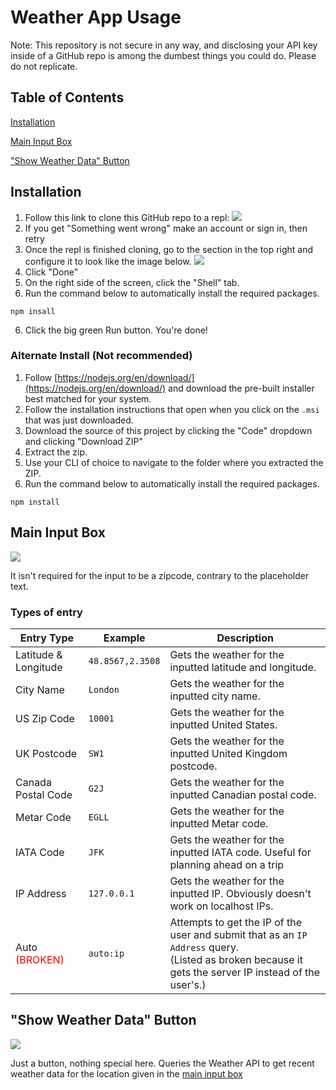 Weather App Usage
=================

Note: This repository is not secure in any way, and disclosing your API key inside of a GitHub repo is among the dumbest things you could do. Please do not replicate.

Table of Contents
-----------------
[Installation](#installation)

[Main Input Box](#main-input-box)

["Show Weather Data" Button](#show-weather-data-button)


Installation
------------

1. Follow this link to clone this GitHub repo to a repl: [![](https://replit.com/badge/github/zeplulw/weather-app-final)](https://replit.com/github/zeplulw/weather-app-final)
2. If you get "Something went wrong" make an account or sign in, then retry
3. Once the repl is finished cloning, go to the section in the top right and configure it to look like the image below.
![](https://i.ibb.co/MDh91S3/image.png)
3. Click "Done"
4. On the right side of the screen, click the "Shell" tab.
5. Run the command below to automatically install the required packages.

```
npm insall
```

6. Click the big green Run button. You're done!


### Alternate Install (Not recommended)

1. Follow [https://nodejs.org/en/download/](https://nodejs.org/en/download/) and download the pre-built installer best matched for your system.
2. Follow the installation instructions that open when you click on the `.msi` that was just downloaded.
3. Download the source of this project by clicking the "Code" dropdown and clicking "Download ZIP"
4. Extract the zip.
5. Use your CLI of choice to navigate to the folder where you extracted the ZIP.
6. Run the command below to automatically install the required packages.

```
npm install
```


Main Input Box
--------------

![](https://i.ibb.co/0rCDLgW/image.png)

It isn't required for the input to be a zipcode, contrary to the placeholder text.

### Types of entry

| Entry Type | Example | Description |
|---|---|---|
| Latitude & Longitude | `48.8567,2.3508` | Gets the weather for the inputted latitude and longitude. |
| City Name | `London` | Gets the weather for the inputted city name. |
| US Zip Code | `10001` | Gets the weather for the inputted United States. |
| UK Postcode | `SW1` | Gets the weather for the inputted United Kingdom postcode. |
| Canada Postal Code | `G2J` | Gets the weather for the inputted Canadian postal code. |
| Metar Code | `EGLL` | Gets the weather for the inputted Metar code. |
| IATA Code | `JFK` | Gets the weather for the inputted IATA code. Useful for planning ahead on a trip |
| IP Address | `127.0.0.1` | Gets the weather for the inputted IP. Obviously doesn't work on localhost IPs. |
| Auto <span style="color:red;">(BROKEN)</span> | `auto:ip` | Attempts to get the IP of the user and submit that as an `IP Address` query.<br>(Listed as broken because it gets the server IP instead of the user's.) |


"Show Weather Data" Button
--------------------------

![](https://i.ibb.co/JKR72jr/image.png)

Just a button, nothing special here. Queries the Weather API to get recent weather data for the location given in the [main input box](#main-input-box)
